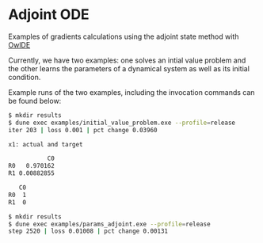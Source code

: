 # Adjoint ODE

Examples of gradients calculations using the adjoint state method with [OwlDE](https://github.com/owlbarn/owl_ode.git)

Currently, we have two examples: one solves an intial value problem and the other learns the parameters of a dynamical system as well as its initial condition.

Example runs of the two examples, including the invocation commands can be found below:

```sh
$ mkdir results
$ dune exec examples/initial_value_problem.exe --profile=release
iter 203 | loss 0.001 | pct change 0.03960 

x1: actual and target 

           C0 
R0   0.970162 
R1 0.00882855 

   C0 
R0  1 
R1  0 
```

```sh
$ mkdir results
$ dune exec examples/params_adjoint.exe --profile=release
step 2520 | loss 0.01008 | pct change 0.00131
```
